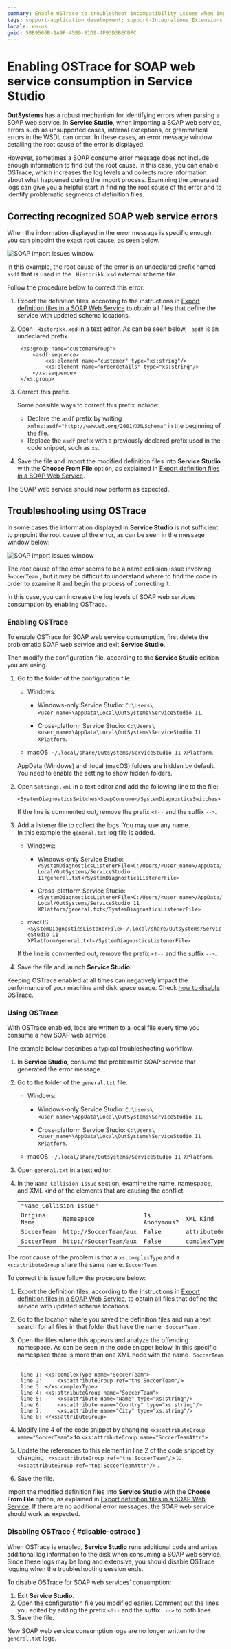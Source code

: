 ```yaml
---
summary: Enable OSTrace to troubleshoot incompatibility issues when importing SOAP web wervices.
tags: support-application_development; support-Integrations_Extensions
locale: en-us
guid: 5BB9566B-1A9F-45B9-81D9-4F93D3BECDFC
---
```


# Enabling OSTrace for SOAP web service consumption in Service Studio

**OutSystems** has a robust mechanism for identifying errors when parsing a SOAP web service. In **Service Studio**, when importing a SOAP web service, errors such as unsupported cases, internal exceptions, or grammatical errors in the WSDL can occur. In these cases, an error message window detailing the root cause of the error is displayed.

However, sometimes a SOAP consume error message does not include enough information to find out the root cause. In this case, you can enable OSTrace, which increases the log levels and collects more information about what happened during the import process. Examining the generated logs can give you a helpful start in finding the root cause of the error and to identify problematic segments of definition files.


## Correcting recognized SOAP web service errors

When the information displayed in the error message is specific enough, you can pinpoint the exact root cause, as seen below. 

![SOAP import issues window](<images/soap-import-fixable-issue-ss.png>)

In this example, the root cause of the error is an undeclared prefix named ``` asdf```  that is used in the ``` Historikk.xsd``` external schema file.

Follow the procedure below to correct this error:

1. Export the definition files, according to the instructions in [Export definition files in a SOAP Web Service](https://success.outsystems.com/Documentation/11/Extensibility_and_Integration/SOAP/Consuming_SOAP_Web_Services/Export_definition_files_in_a_SOAP_web_service#Exporting_definition_files) to obtain all files that define the service with updated schema locations.
1. Open ``` Historikk.xsd```  in a text editor. As can be seen below, ``` asdf```  is an undeclared prefix.
    
        <xs:group name="customerGroup">
        	<asdf:sequence>	
        		<xs:element name="customer" type="xs:string"/>
        		<xs:element name="orderdetails" type="xs:string"/>
        	</xs:sequence>
        </xs:group>
    

1. Correct this prefix.

    <div class="info" markdown="1">

    Some possible ways to correct this prefix include:

    * Declare the ```asdf``` prefix by writing ```xmlns:asdf="http://www.w3.org/2001/XMLSchema"``` in the beginning of the file.
    * Replace the ```asdf``` prefix with a previously declared prefix used in the code snippet, such as ```xs```.

    </div>

1. Save the file and import the modified definition files into **Service Studio** with the **Choose From File** option, as explained in [Export definition files in a SOAP Web Service](https://success.outsystems.com/Documentation/11/Extensibility_and_Integration/SOAP/Consuming_SOAP_Web_Services/Export_definition_files_in_a_SOAP_web_service#Exporting_definition_files). 

The SOAP web service should now perform as expected.

## Troubleshooting using OSTrace

In some cases the information displayed in **Service Studio** is not sufficient to pinpoint the root cause of the error, as can be seen in the message window below:

![SOAP import issues window](<images/soap-import-issues-ss.png>)


The root cause of the error seems to be a name collision issue involving ``` SoccerTeam``` , but it may be difficult to understand where to find the code in order to examine it and begin the process of correcting it.

In this case, you can increase the log levels of SOAP web services  consumption by enabling OSTrace.


### Enabling OSTrace

To enable OSTrace for SOAP web service consumption, first delete the problematic SOAP web service and exit **Service Studio**.

Then modify the configuration file, according to the **Service Studio** edition you are using.

1. Go to the folder of the configuration file:

    * Windows:

        * Windows-only Service Studio: ```C:\Users\<user_name>\AppData\Local\OutSystems\ServiceStudio 11```.  

        * Cross-platform Service Studio: ```C:\Users\<user_name>\AppData\Local\OutSystems\ServiceStudio 11 XPlatform```.  

    * macOS: ```~/.local/share/Outsystems/ServiceStudio 11 XPlatform```.

    <div class="info" markdown="1">

    AppData (Windows) and .local (macOS) folders are hidden by default. You need to enable the setting to show hidden folders.

    </div>
    
1. Open ```Settings.xml```  in a text editor and add the following line to the file:

     ```<SystemDiagnosticsSwitches>SoapConsume</SystemDiagnosticsSwitches>```


    <div class="info" markdown="1">

    If the line is commented out, remove the prefix ```<!--```  and the suffix ```-->```.

    </div>

1. Add a listener file to collect the logs. You may use any name.  
    In this example the ```general.txt``` log file is added.

    * Windows:
        * Windows-only Service Studio:
         ```<SystemDiagnosticsListenerFile>C:/Users/<user_name>/AppData/Local/OutSystems/ServiceStudio 11/general.txt</SystemDiagnosticsListenerFile>```

        * Cross-platform Service Studio:
     ```<SystemDiagnosticsListenerFile>C:/Users/<user_name>/AppData/Local/OutSystems/ServiceStudio 11 XPlatform/general.txt</SystemDiagnosticsListenerFile>```

    * macOS:
     ```<SystemDiagnosticsListenerFile>~/.local/share/Outsystems/ServiceStudio 11 XPlatform/general.txt</SystemDiagnosticsListenerFile>```

    <div class="info" markdown="1">

    If the line is commented out, remove the prefix ```<!--```  and the suffix ```-->```.

    </div>

1. Save the file and launch **Service Studio**.

<div class="info" markdown="1">

Keeping OSTrace enabled at all times can negatively impact the performance of your machine and disk space usage. Check [how to disable OSTrace](#disable-ostrace).

</div>


### Using OSTrace

With OSTrace enabled, logs are written to a local file every time you consume a new SOAP web service.

The example below describes a typical troubleshooting workflow.

1. In **Service Studio**, consume the problematic SOAP service that generated the error message.
1. Go to the folder of the ```general.txt``` file.
    * Windows:

        * Windows-only Service Studio: ```C:\Users\<user_name>\AppData\Local\OutSystems\ServiceStudio 11```.  

        * Cross-platform Service Studio: ```C:\Users\<user_name>\AppData\Local\OutSystems\ServiceStudio 11 XPlatform```.  

    * macOS: ```~/.local/share/Outsystems/ServiceStudio 11 XPlatform```.

1. Open ```general.txt``` in a text editor.

1. In the ```Name Collision Issue``` section, examine the name, namespace, and XML kind of the elements that are causing the conflict.

    <table>
    <tr>
    <td colspan="4" >
    <code>"Name Collision Issue"</code>
    </td>
    </tr>
    <tr>
    <td><code>Original Name</code>
    </td>
    <td><code>Namespace</code>
    </td>
    <td><code>Is Anonymous?</code>
    </td>
    <td><code>XML Kind</code>
    </td>
    </tr>
    <tr>
    <td><code>SoccerTeam</code>
    </td>
    <td><code>http://SoccerTeam/aux</code>
    </td>
    <td><code>False</code>
    </td>
    <td><code>attributeGroup</code>
    </td>
    </tr>
    <tr>
    <td><code>SoccerTeam</code>
    </td>
    <td><code>http://SoccerTeam/aux</code>
    </td>
    <td><code>False</code>
    </td>
    <td><code>complexType</code>
    </td>
    </tr>
    </table>


The root cause of the problem is that a ```xs:complexType``` and a ```xs:attributeGroup``` share the same name: ```SoccerTeam```.

To correct this issue follow the procedure below:

1. Export the definition files, according to the instructions in [Export definition files in a SOAP Web Service](https://success.outsystems.com/Documentation/11/Extensibility_and_Integration/SOAP/Consuming_SOAP_Web_Services/Export_definition_files_in_a_SOAP_web_service#Exporting_definition_files), to obtain all files that define the service with updated schema locations.
1. Go to the location where you saved the definition files and run a text search for all files in that folder that have the name ``` SoccerTeam``` .
1. Open the files where this appears and analyze the offending namespace. As can be seen in the code snippet below, in this specific namespace there is more than one XML node with the name ``` SoccerTeam``` . 


        line 1: <xs:complexType name="SoccerTeam">
        line 2:     <xs:attributeGroup ref="tns:SoccerTeam"/>
        line 3: </xs:complexType>
        line 4: <xs:attributeGroup name="SoccerTeam">
        line 5:     <xs:attribute name="Name" type="xs:string"/>
        line 6:     <xs:attribute name="Country" type="xs:string"/>
        line 7:     <xs:attribute name="City" type="xs:string"/>
        line 8: </xs:attributeGroup>

1. Modify line 4 of the code snippet by changing ```<xs:attributeGroup name="SoccerTeam">``` to ```<xs:attributeGroup name="SoccerTeamAttr">``` .
1. Update the references to this element in line 2 of the code snippet by changing ``` <xs:attributeGroup ref="tns:SoccerTeam"/>```  to ``` <xs:attributeGroup ref="tns:SoccerTeamAttr"/>``` .
1. Save the file.

Import the modified definition files into **Service Studio** with the **Choose From File** option, as explained in [Export definition files in a SOAP Web Service](https://success.outsystems.com/Documentation/11/Extensibility_and_Integration/SOAP/Consuming_SOAP_Web_Services/Export_definition_files_in_a_SOAP_web_service#Exporting_definition_files). If there are no additional error messages, the SOAP web service should work as expected. 

### Disabling OSTrace { #disable-ostrace }

When OSTrace is enabled, **Service Studio** runs additional code and writes additional log information to the disk when consuming a SOAP web service. Since these logs may be long and extensive,  you should disable OSTrace logging when the troubleshooting session ends. 

To disable OSTrace for SOAP web services’ consumption: 

1. Exit **Service Studio**.
2. Open the configuration file you modified earlier. Comment out the lines you edited by adding the prefix ``` <!-- ```  and the suffix ``` -->```  to both lines.
3. Save the file.

New SOAP web service consumption logs are no longer written to the ```general.txt``` logs.
